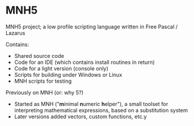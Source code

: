 # MNH5
MNH5 project; a low profile scripting language written in Free Pascal / Lazarus

Contains:
* Shared source code
* Code for an IDE (which contains install routines in return)
* Code for a light version (console only)
* Scripts for building under Windows or Linux
* MNH scripts for testing

Previously on MNH (or: why 5?)
* Started as MNH ("**m**inimal **n**umeric **h**elper"), a small toolset for interpreting mathematical expressions, based on a substitution system
* Later versions added vectors, custom functions, etc.y

